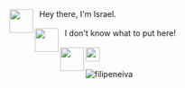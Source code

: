 <img align="left" height="42" src="https://media.giphy.com/media/sH5dIth0UMhiPcRSGK/giphy.gif"/>

<div>
&nbsp&nbspHey there, I'm Israel. <br>
</div>

<br>

<img align="left" height="42" src="https://media.giphy.com/media/ovUOTZJg6zNFdySybT/giphy.gif"/>
<div>
&nbsp&nbspI don't know what to put here!
</div>

<br>

<div>
<img align="left" height="42" src="https://media.giphy.com/media/Scoi0yrq3Km4iHkTQJ/giphy.gif"/>

<a href="https://www.linkedin.com/in/israellimadias">
<img height="25" src="https://cdn-icons-png.flaticon.com/512/174/174857.png">

</div>
<!--
<br>
  
<p align = "center">
<img src = "https://github-readme-stats.vercel.app/api/top-langs/?username=israelld&count_private=false&layout=compact&theme=nightowl" alt = "Israel's Most Used Languages">
</p>  
-->
<p><img align="left" src="https://github-readme-stats.vercel.app/api/top-langs?username=filipeneiva&show_icons=true&locale=en&layout=compact" alt="filipeneiva" /></p>
